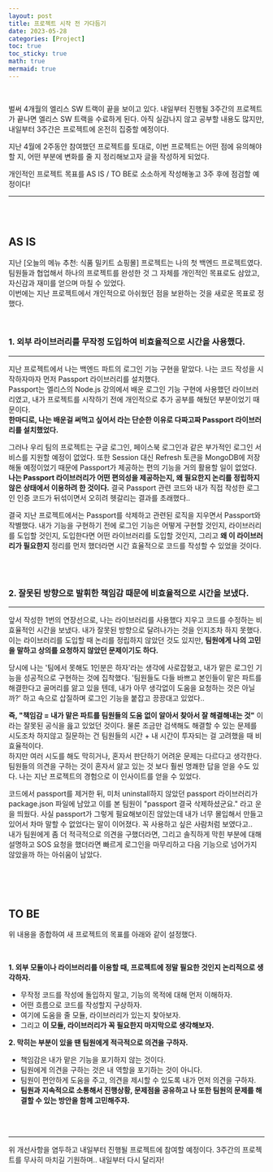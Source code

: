 ```yaml
---
layout: post
title: 프로젝트 시작 전 가다듬기
date: 2023-05-28
categories: [Project]
toc: true
toc_sticky: true
math: true
mermaid: true
---
```


<br>

벌써 4개월의 엘리스 SW 트랙이 끝을 보이고 있다. 내일부터 진행될 3주간의 프로젝트가 끝나면 엘리스 SW 트랙을 수료하게 된다. 아직 실감나지 않고 공부할 내용도 많지만, 내일부터 3주간은 프로젝트에 온전히 집중할 예정이다.  

지난 4월에 2주동안 참여했던 프로젝트를 토대로, 이번 프로젝트는 어떤 점에 유의해야 할 지, 어떤 부분에 변화를 줄 지 정리해보고자 글을 작성하게 되었다.  

개인적인 프로젝트 목표를 AS IS / TO BE로 소소하게 작성해놓고 3주 후에 점검할 예정이다!

---

<br>
<br>

## **AS IS**

지난 [오늘의 메뉴 추천: 식품 밀키트 쇼핑몰] 프로젝트는 나의 첫 백엔드 프로젝트였다. 팀원들과 협업해서 하나의 프로젝트를 완성한 것 그 자체를 개인적인 목표로도 삼았고, 자신감과 재미를 얻으며 마칠 수 있었다.  
이번에는 지난 프로젝트에서 개인적으로 아쉬웠던 점을 보완하는 것을 새로운 목표로 정했다.

<br>

### **1. 외부 라이브러리를 무작정 도입하여 비효율적으로 시간을 사용했다.**

---

지난 프로젝트에서 나는 백엔드 파트의 로그인 기능 구현을 맡았다. 나는 코드 작성을 시작하자마자 먼저 Passport 라이브러리를 설치했다.  
Passport는 엘리스의 Node.js 강의에서 배운 로그인 기능 구현에 사용했던 라이브러리였고, 내가 프로젝트를 시작하기 전에 개인적으로 추가 공부를 해뒀던 부분이었기 때문이다.  
**한마디로, 나는 배운걸 써먹고 싶어서 라는 단순한 이유로 다짜고짜 Passport 라이브러리를 설치했었다.**

그러나 우리 팀의 프로젝트는 구글 로그인, 페이스북 로그인과 같은 부가적인 로그인 서비스를 지원할 예정이 없었다. 또한 Session 대신 Refresh 토큰을 MongoDB에 저장해둘 예정이었기 때문에 Passport가 제공하는 편의 기능을 거의 활용할 일이 없었다. **나는 Passport 라이브러리가 어떤 편의성을 제공하는지, 왜 필요한지 논리를 정립하지 않은 상태에서 이용하려 한 것이다.** 결국 Passport 관련 코드와 내가 직접 작성한 로그인 인증 코드가 뒤섞이면서 오히려 헷갈리는 결과를 초래했다..

결국 지난 프로젝트에서는 Passport를 삭제하고 관련된 로직을 지우면서 Passport와 작별했다. 내가 기능을 구현하기 전에 로그인 기능은 어떻게 구현할 것인지, 라이브러리를 도입할 것인지, 도입한다면 어떤 라이브러리를 도입할 것인지, 그리고 **왜 이 라이브러리가 필요한지** 정리를 먼저 했더라면 시간 효율적으로 코드를 작성할 수 있었을 것이다.

<br>
<br>

### **2. 잘못된 방향으로 발휘한 책임감 때문에 비효율적으로 시간을 보냈다.**

---

앞서 작성한 1번의 연장선으로, 나는 라이브러리를 사용했다 지우고 코드를 수정하는 비효율적인 시간을 보냈다. 내가 잘못된 방향으로 달려나가는 것을 인지조차 하지 못했다. 이는 라이브러리를 도입할 때 논리를 정립하지 않았던 것도 있지만, **팀원에게 나의 고민을 말하고 상의를 요청하지 않았던 문제이기도 하다.**

당시에 나는 '팀에서 못해도 1인분은 하자'라는 생각에 사로잡혔고, 내가 맡은 로그인 기능을 성공적으로 구현하는 것에 집착했다. '팀원들도 다들 바쁘고 본인들이 맡은 파트를 해결한다고 골머리를 앓고 있을 텐데, 내가 아무 생각없이 도움을 요청하는 것은 아닐까?' 하고 속으로 삽질하며 로그인 기능을 붙잡고 끙끙대고 있었다..

**즉, "책임감 = 내가 맡은 파트를 팀원들의 도움 없이 알아서 찾아서 잘 해결해내는 것"** 이라는 잘못된 공식을 읊고 있었던 것이다. 물론 조금만 검색해도 해결할 수 있는 문제를 시도조차 하지않고 질문하는 건 팀원들의 시간 + 내 시간이 투자되는 걸 고려했을 때 비효율적이다.  
하지만 여러 시도를 해도 막히거나, 혼자서 판단하기 어려운 문제는 다르다고 생각한다. 팀원들의 의견을 구하는 것이 혼자서 앓고 있는 것 보다 훨씬 명쾌한 답을 얻을 수도 있다. 나는 지난 프로젝트의 경험으로 이 인사이트를 얻을 수 있었다.

코드에서 passport를 제거한 뒤, 미처 uninstall하지 않았던 passport 라이브러리가 package.json 파일에 남았고 이를 본 팀원이 "passport 결국 삭제하셨군요." 라고 운을 띄웠다. 사실 passport가 그렇게 필요해보이진 않았는데 내가 너무 몰입해서 만들고 있어서 차마 말할 수 없었다는 말이 이어졌다. 꼭 사용하고 싶은 사람처럼 보였다고..  
내가 팀원에게 좀 더 적극적으로 의견을 구했더라면, 그리고 솔직하게 막힌 부분에 대해 설명하고 SOS 요청을 했더라면 빠르게 로그인을 마무리하고 다음 기능으로 넘어가지 않았을까 하는 아쉬움이 남았다.

<br>
<br>
<br>

## **TO BE**

위 내용을 종합하여 새 프로젝트의 목표를 아래와 같이 설정했다.

<br>

**1. 외부 모듈이나 라이브러리를 이용할 때, 프로젝트에 정말 필요한 것인지 논리적으로 생각하자.**

- 무작정 코드를 작성에 돌입하지 말고, 기능의 목적에 대해 먼저 이해하자.
- 어떤 흐름으로 코드를 작성할지 구상하자.
- 여기에 도움을 줄 모듈, 라이브러리가 있는지 찾아보자.
- 그리고 **이 모듈, 라이브러리가 꼭 필요한지 마지막으로 생각해보자.**

**2. 막히는 부분이 있을 땐 팀원에게 적극적으로 의견을 구하자.**

- 책임감은 내가 맡은 기능을 포기하지 않는 것이다.
- 팀원에게 의견을 구하는 것은 내 역할을 포기하는 것이 아니다.
- 팀원이 편안하게 도움을 주고, 의견을 제시할 수 있도록 내가 먼저 의견을 구하자.
- **팀원과 지속적으로 소통해서 진행상황, 문제점을 공유하고 나 또한 팀원의 문제를 해결할 수 있는 방안을 함께 고민해주자.**

<br>
<br>

---

위 개선사항을 염두하고 내일부터 진행될 프로젝트에 참여할 예정이다. 3주간의 프로젝트를 무사히 마치길 기원하며.. 내일부터 다시 달리자!

